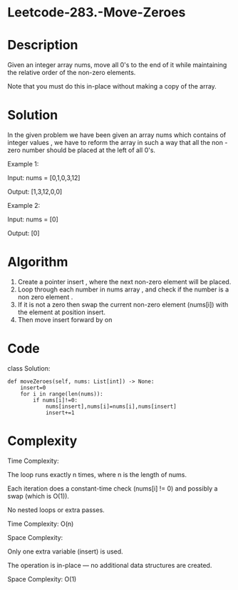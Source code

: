 # Leetcode-283.-Move-Zeroes
# Description
Given an integer array nums, move all 0's to the end of it while maintaining the relative order of the non-zero elements.

Note that you must do this in-place without making a copy of the array.
# Solution
In the given problem we have been given an array nums which contains of integer values , we have to reform the array in such a way that all the non -zero number should be placed at the left of all 0's.

Example 1:

Input: nums = [0,1,0,3,12]

Output: [1,3,12,0,0]

Example 2:

Input: nums = [0]

Output: [0]
# Algorithm
1. Create a pointer insert ,  where the next non-zero element will be placed.
2. Loop through each number in nums array , and check if the number is a non zero element .
3. If it is not a zero then swap the current non-zero element (nums[i]) with the element at position insert.
4. Then move insert forward by on
# Code
class Solution:

    def moveZeroes(self, nums: List[int]) -> None:
        insert=0
        for i in range(len(nums)):
            if nums[i]!=0:
                nums[insert],nums[i]=nums[i],nums[insert]
                insert+=1
# Complexity
Time Complexity:

The loop runs exactly n times, where n is the length of nums.

Each iteration does a constant-time check (nums[i] != 0) and possibly a swap (which is O(1)).

No nested loops or extra passes.

Time Complexity: O(n)

Space Complexity:

Only one extra variable (insert) is used.

The operation is in-place — no additional data structures are created.

Space Complexity: O(1)

